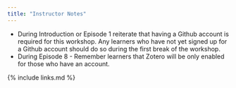 ```yaml
---
title: "Instructor Notes"
---
```

- During Introduction or Episode 1 reiterate that having a Github account is required for this workshop.  Any learners who have not yet signed up for a Github account should do so during the first break of the workshop.
- During Episode 8 - Remember learners that Zotero will be only enabled for those who have an account. 

{% include links.md %}
